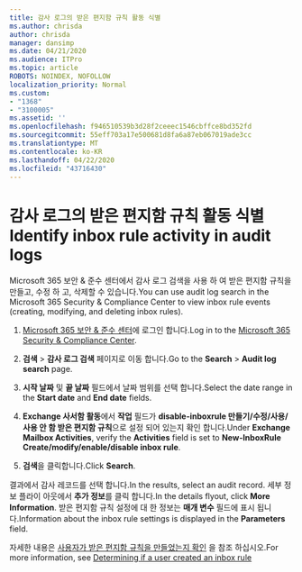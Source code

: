 ```yaml
---
title: 감사 로그의 받은 편지함 규칙 활동 식별
ms.author: chrisda
author: chrisda
manager: dansimp
ms.date: 04/21/2020
ms.audience: ITPro
ms.topic: article
ROBOTS: NOINDEX, NOFOLLOW
localization_priority: Normal
ms.custom:
- "1368"
- "3100005"
ms.assetid: ''
ms.openlocfilehash: f946510539b3d28f2ceeec1546cbffce8bd352fd
ms.sourcegitcommit: 55eff703a17e500681d8fa6a87eb067019ade3cc
ms.translationtype: MT
ms.contentlocale: ko-KR
ms.lasthandoff: 04/22/2020
ms.locfileid: "43716430"
---
```

# <a name="identify-inbox-rule-activity-in-audit-logs"></a><span data-ttu-id="6b7fb-102">감사 로그의 받은 편지함 규칙 활동 식별</span><span class="sxs-lookup"><span data-stu-id="6b7fb-102">Identify inbox rule activity in audit logs</span></span>

<span data-ttu-id="6b7fb-103">Microsoft 365 보안 & 준수 센터에서 감사 로그 검색을 사용 하 여 받은 편지함 규칙을 만들고, 수정 하 고, 삭제할 수 있습니다.</span><span class="sxs-lookup"><span data-stu-id="6b7fb-103">You can use audit log search in the Microsoft 365 Security & Compliance Center to view inbox rule events (creating, modifying, and deleting inbox rules).</span></span>

1. <span data-ttu-id="6b7fb-104">[Microsoft 365 보안 & 준수 센터](https://protection.office.com/)에 로그인 합니다.</span><span class="sxs-lookup"><span data-stu-id="6b7fb-104">Log in to the [Microsoft 365 Security & Compliance Center](https://protection.office.com/).</span></span>

2. <span data-ttu-id="6b7fb-105">**검색** > **감사 로그 검색** 페이지로 이동 합니다.</span><span class="sxs-lookup"><span data-stu-id="6b7fb-105">Go to the **Search** > **Audit log search** page.</span></span>

3. <span data-ttu-id="6b7fb-106">**시작 날짜** 및 **끝 날짜** 필드에서 날짜 범위를 선택 합니다.</span><span class="sxs-lookup"><span data-stu-id="6b7fb-106">Select the date range in the **Start date** and **End date** fields.</span></span>

4. <span data-ttu-id="6b7fb-107">**Exchange 사서함 활동**에서 **작업** 필드가 **disable-inboxrule 만들기/수정/사용/사용 안 함 받은 편지함 규칙**으로 설정 되어 있는지 확인 합니다.</span><span class="sxs-lookup"><span data-stu-id="6b7fb-107">Under **Exchange Mailbox Activities**, verify the **Activities** field is set to **New-InboxRule Create/modify/enable/disable inbox rule**.</span></span>

5. <span data-ttu-id="6b7fb-108">**검색**을 클릭합니다.</span><span class="sxs-lookup"><span data-stu-id="6b7fb-108">Click **Search**.</span></span>

<span data-ttu-id="6b7fb-109">결과에서 감사 레코드를 선택 합니다.</span><span class="sxs-lookup"><span data-stu-id="6b7fb-109">In the results, select an audit record.</span></span> <span data-ttu-id="6b7fb-110">세부 정보 플라이 아웃에서 **추가 정보**를 클릭 합니다.</span><span class="sxs-lookup"><span data-stu-id="6b7fb-110">In the details flyout, click **More Information**.</span></span> <span data-ttu-id="6b7fb-111">받은 편지함 규칙 설정에 대 한 정보는 **매개 변수** 필드에 표시 됩니다.</span><span class="sxs-lookup"><span data-stu-id="6b7fb-111">Information about the inbox rule settings is displayed in the **Parameters** field.</span></span>

<span data-ttu-id="6b7fb-112">자세한 내용은 [사용자가 받은 편지함 규칙을 만들었는지 확인](https://docs.microsoft.com//office365/securitycompliance/auditing-troubleshooting-scenarios#determining-if-a-user-created-an-inbox-rule) 을 참조 하십시오.</span><span class="sxs-lookup"><span data-stu-id="6b7fb-112">For more information, see [Determining if a user created an inbox rule](https://docs.microsoft.com//office365/securitycompliance/auditing-troubleshooting-scenarios#determining-if-a-user-created-an-inbox-rule)</span></span>
